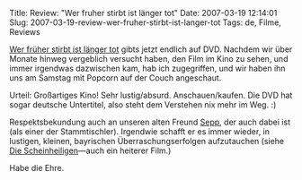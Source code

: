 Title: Review: "Wer fruher stirbt ist länger tot"
Date: 2007-03-19 12:14:01
Slug: 2007-03-19-review-wer-fruher-stirbt-ist-langer-tot
Tags: de, Filme, Reviews


[Wer früher stirbt ist länger tot][1] gibts jetzt endlich auf DVD. Nachdem wir
über Monate hinweg vergeblich versucht haben, den Film im Kino zu sehen, und
immer irgendwas dazwischen kam, hab ich zugegriffen, und wir haben ihn uns am
Samstag mit Popcorn auf der Couch angeschaut.

Urteil: Großartiges Kino! Sehr lustig/absurd. Anschauen/kaufen. Die DVD hat
sogar deutsche Untertitel, also steht dem Verstehen nix mehr im Weg. :)

Respektsbekundung auch an unseren alten Freund [Sepp][2], der auch dabei ist
(als einer der Stammtischler). Irgendwie schafft er es immer wieder, in
lustigen, kleinen, bayrischen Überraschungserfolgen aufzutauchen (siehe [Die
Scheinheiligen][3]—auch ein heiterer Film.)

Habe die Ehre.

   [1]: http://www.amazon.de/gp/redirect.html?ie=UTF8&location=http%3A%2F%2Fwww.amazon.de%2Fdp%2FB000KQF2FW&tag=zottmann-21&linkCode=ur2&camp=1638&creative=6742
   [2]: http://seppschauer.de/
   [3]: http://www.amazon.de/gp/redirect.html?ie=UTF8&location=http%3A%2F%2Fwww.amazon.de%2Fdp%2FB00008IXLF&tag=zottmann-21&linkCode=ur2&camp=1638&creative=6742

